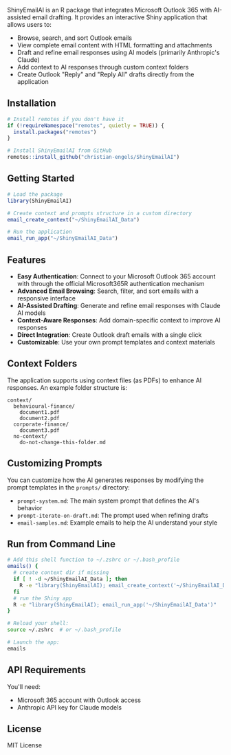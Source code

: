 ShinyEmailAI is an R package that integrates Microsoft Outlook 365 with AI-assisted email drafting. It provides an interactive Shiny application that allows users to:

- Browse, search, and sort Outlook emails
- View complete email content with HTML formatting and attachments
- Draft and refine email responses using AI models (primarily Anthropic's Claude)
- Add context to AI responses through custom context folders
- Create Outlook "Reply" and "Reply All" drafts directly from the application

## Installation

```r
# Install remotes if you don't have it
if (!requireNamespace("remotes", quietly = TRUE)) {
  install.packages("remotes")
}

# Install ShinyEmailAI from GitHub
remotes::install_github("christian-engels/ShinyEmailAI")
```

## Getting Started

```r
# Load the package
library(ShinyEmailAI)

# Create context and prompts structure in a custom directory
email_create_context("~/ShinyEmailAI_Data")

# Run the application
email_run_app("~/ShinyEmailAI_Data")
```

## Features

- **Easy Authentication**: Connect to your Microsoft Outlook 365 account with through the official Microsoft365R authentication mechanism
- **Advanced Email Browsing**: Search, filter, and sort emails with a responsive interface
- **AI-Assisted Drafting**: Generate and refine email responses with Claude AI models
- **Context-Aware Responses**: Add domain-specific context to improve AI responses
- **Direct Integration**: Create Outlook draft emails with a single click
- **Customizable**: Use your own prompt templates and context materials

## Context Folders

The application supports using context files (as PDFs) to enhance AI responses. An example folder structure is:

```
context/
  behavioural-finance/
    document1.pdf
    document2.pdf
  corporate-finance/
    document3.pdf
  no-context/
    do-not-change-this-folder.md
```

## Customizing Prompts

You can customize how the AI generates responses by modifying the prompt templates in the `prompts/` directory:

- `prompt-system.md`: The main system prompt that defines the AI's behavior
- `prompt-iterate-on-draft.md`: The prompt used when refining drafts
- `email-samples.md`: Example emails to help the AI understand your style

## Run from Command Line

```bash
# Add this shell function to ~/.zshrc or ~/.bash_profile
emails() {
  # create context dir if missing
  if [ ! -d ~/ShinyEmailAI_Data ]; then
    R -e "library(ShinyEmailAI); email_create_context('~/ShinyEmailAI_Data')"
  fi
  # run the Shiny app
  R -e "library(ShinyEmailAI); email_run_app('~/ShinyEmailAI_Data')"
}

# Reload your shell:
source ~/.zshrc  # or ~/.bash_profile

# Launch the app:
emails
```

## API Requirements

You'll need:

- Microsoft 365 account with Outlook access
- Anthropic API key for Claude models

## License

MIT License